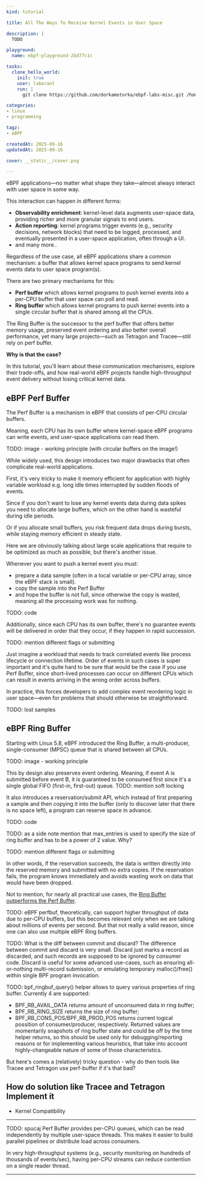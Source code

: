 ```yaml
---
kind: tutorial

title: All The Ways To Receive Kernel Events in User Space

description: |
  TODO

playground:
  name: ebpf-playground-2bd77c1c

tasks:
  clone_hello_world:
    init: true
    user: laborant
    run: |
      git clone https://github.com/dorkamotorka/ebpf-labs-misc.git /home/laborant/ebpf-labs-misc

categories:
- linux
- programming

tagz:
- eBPF

createdAt: 2025-09-16
updatedAt: 2025-09-16

cover: __static__/cover.png

---
```


eBPF applications—no matter what shape they take—almost always interact with user space in some way.

This interaction can happen in different forms:

- **Observability enrichment**: kernel-level data augments user-space data, providing richer and more granular signals to end users.
- **Action reporting**: kernel programs trigger events (e.g., security decisions, network blocks) that need to be logged, processed, and eventually presented in a user-space application, often through a UI.
- and many more..

Regardless of the use case, all eBPF applications share a common mechanism: a buffer that allows kernel space programs to send kernel events data to user space program(s).

There are two primary mechanisms for this:
- **Perf buffer** which allows kernel programs to push kernel events into a per-CPU buffer that user space can poll and read.
- **Ring buffer** which allows kernel programs to push kernel events into a single circular buffer that is shared among all the CPUs.

The Ring Buffer is the successor to the perf buffer that offers better memory usage, preserved event ordering and also better overall performance, yet many large projects—such as Tetragon and Tracee—still rely on perf buffer. 

**Why is that the case?**

In this tutorial, you'll learn about these communication mechanisms, explore their trade-offs, and how real-world eBPF projects handle high-throughput event delivery without losing critical kernel data.

## eBPF Perf Buffer

The Perf Buffer is a mechanism in eBPF that consists of per-CPU circular buffers. 

Meaning, each CPU has its own buffer where kernel-space eBPF programs can write events, and user-space applications can read them.

TODO: image - working principle (with circular buffers on the image!)

While widely used, this design introduces two major drawbacks that often complicate real-world applications.

First, it's very tricky to make it memory efficient for application with highly variable workload e.g. long idle times interrupted by sudden floods of events.

Since if you don't want to lose any kernel events data during data spikes you need to allocate large buffers, which on the other hand is wasteful during idle periods.

Or if you allocate small buffers, you risk frequent data drops during bursts, while staying memory efficient in steady state.

Here we are obviously talking about large scale applications that require to be optimized as much as possible, but there's another issue.

Whenever you want to push a kernel event you must:
- prepare a data sample (often in a local variable or per-CPU array, since the eBPF stack is small).
- copy the sample into the Perf Buffer
- and hope the buffer is not full, since otherwise the copy is wasted, meaning all the processing work was for nothing.

TODO: code

Additionally, since each CPU has its own buffer, there's no guarantee events will be delivered in order that they occur, if they happen in rapid succession.

TODO: mention different flags or submitting

Just imagine a workload that needs to track correlated events like process lifecycle or connection lifetime. Order of events in such cases is super important and it's quite hard to be sure that would be the case if you use Perf Buffer, since short-lived processes can occur on different CPUs which can result in events arriving in the wrong order across buffers.

In practice, this forces developers to add complex event reordering logic in user space—even for problems that should otherwise be straightforward.

TODO: lost samples

## eBPF Ring Buffer

Starting with Linux 5.8, eBPF introduced the Ring Buffer, a multi-producer, single-consumer (MPSC) queue that is shared between all CPUs. 

TODO: image - working principle

This by design also preserves event ordering. Meaning, if event A is submitted before event B, it is guaranteed to be consumed first since it's a single global FIFO (first-in, first-out) queue. TODO: mention soft locking 

It also introduces a reservation/submit API, which instead of first preparing a sample and then copying it into the buffer (only to discover later that there is no space left), a program can reserve space in advance. 

TODO: code

TODO: as a side note mention that max_entries is used to specify the size of ring buffer and has to be a power of 2 value. Why?

TODO: mention different flags or submitting

In other words, if the reservation succeeds, the data is written directly into the reserved memory and submitted with no extra copies. If the reservation fails, the program knows immediately and avoids wasting work on data that would have been dropped.

Not to mention, for nearly all practical use cases, the [Ring Buffer outperforms the Perf Buffer](https://patchwork.ozlabs.org/project/netdev/patch/20200529075424.3139988-5-andriin@fb.com/).

TODO: eBPF perfbuf, theoretically, can support higher throughput of data due to per-CPU buffers, but this becomes relevant only when we are talking about millions of events per second. But that not really a valid reason, since one can also use multiple eBPF Ring buffers.

TODO: What is the diff between commit and discard? The difference between commit and discard is very small. Discard just marks a record as discarded, and such records are supposed to be ignored by consumer code. Discard is useful for some advanced use-cases, such as ensuring all-or-nothing multi-record submission, or emulating temporary malloc()/free() within single BPF program invocation.

TODO: bpf_ringbuf_query() helper allows to query various properties of ring buffer.
Currently 4 are supported:
  - BPF_RB_AVAIL_DATA returns amount of unconsumed data in ring buffer;
  - BPF_RB_RING_SIZE returns the size of ring buffer;
  - BPF_RB_CONS_POS/BPF_RB_PROD_POS returns current logical possition of
    consumer/producer, respectively.
Returned values are momentarily snapshots of ring buffer state and could be
off by the time helper returns, so this should be used only for
debugging/reporting reasons or for implementing various heuristics, that take
into account highly-changeable nature of some of those characteristics.

But here's comes a (relatively) tricky question - why do then tools like Tracee and Tetragon use perf-buffer if it's that bad?

## How do solution like Tracee and Tetragon Implement it

- Kernel Compatibility
-------
TODO: spucaj
Perf Buffer provides per-CPU queues, which can be read independently by multiple user-space threads. This makes it easier to build parallel pipelines or distribute load across consumers.

In very high-throughput systems (e.g., security monitoring on hundreds of thousands of events/sec), having per-CPU streams can reduce contention on a single reader thread.
______
